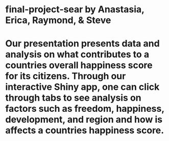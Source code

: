 # final-project-sear by Anastasia, Erica, Raymond, & Steve

# Our presentation presents data and analysis on what contributes to a countries overall happiness score for its citizens. Through our interactive Shiny app, one can click through tabs to see analysis on factors such as freedom, happiness, development, and region and how is affects a countries happiness score. 